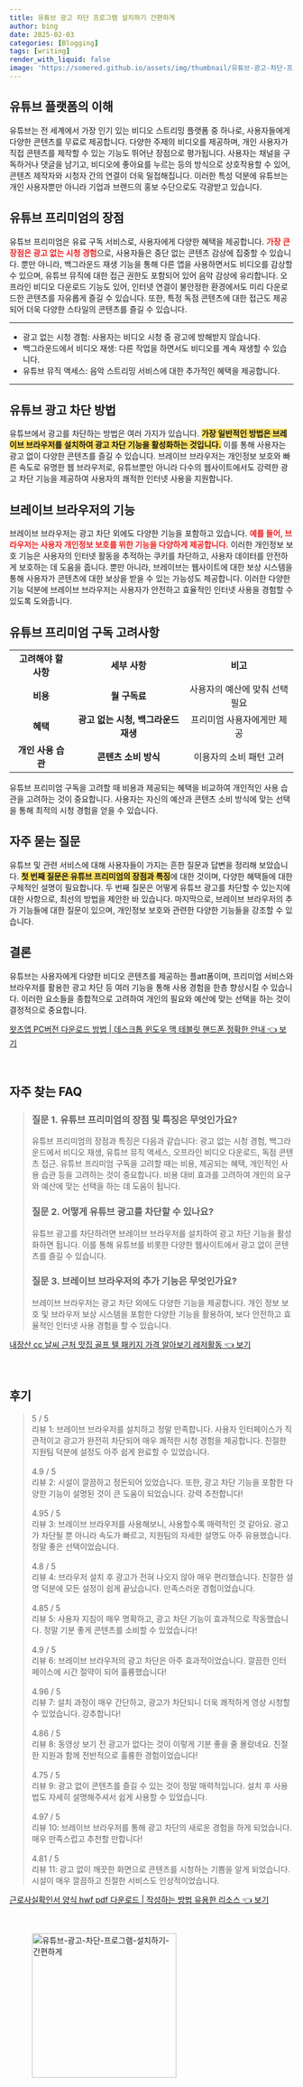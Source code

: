 ```yaml
---
title: 유튜브 광고 차단 프로그램 설치하기 간편하게
author: bing
date: 2025-02-03
categories: [Blogging]
tags: [writing]
render_with_liquid: false
image: 'https://somered.github.io/assets/img/thumbnail/유튜브-광고-차단-프로그램-설치하기-간편하게.webp'
---
```



<h2 id='유튜브_플랫폼의_이해'>유튜브 플랫폼의 이해</h2>

<p>유튜브는 전 세계에서 가장 인기 있는 비디오 스트리밍 플랫폼 중 하나로, 사용자들에게 다양한 콘텐츠를 무료로 제공합니다. 다양한 주제의 비디오를 제공하며, 개인 사용자가 직접 콘텐츠를 제작할 수 있는 기능도 뛰어난 장점으로 평가됩니다. 사용자는 채널을 구독하거나 댓글을 남기고, 비디오에 좋아요를 누르는 등의 방식으로 상호작용할 수 있어, 콘텐츠 제작자와 시청자 간의 연결이 더욱 밀접해집니다. 이러한 특성 덕분에 유튜브는 개인 사용자뿐만 아니라 기업과 브랜드의 홍보 수단으로도 각광받고 있습니다. </p>

<h2 id='유튜브_프리미엄의_장점'>유튜브 프리미엄의 장점</h2>

<p>유튜브 프리미엄은 유료 구독 서비스로, 사용자에게 다양한 혜택을 제공합니다. <b><span style="color: #ee2323;">가장 큰 장점은 광고 없는 시청 경험</span></b>으로, 사용자들은 중단 없는 콘텐츠 감상에 집중할 수 있습니다. 뿐만 아니라, 백그라운드 재생 기능을 통해 다른 앱을 사용하면서도 비디오를 감상할 수 있으며, 유튜브 뮤직에 대한 접근 권한도 포함되어 있어 음악 감상에 유리합니다. 오프라인 비디오 다운로드 기능도 있어, 인터넷 연결이 불안정한 환경에서도 미리 다운로드한 콘텐츠를 자유롭게 즐길 수 있습니다. 또한, 특정 독점 콘텐츠에 대한 접근도 제공되어 더욱 다양한 스타일의 콘텐츠를 즐길 수 있습니다.</p>

<hr />

<ul>
    <li>광고 없는 시청 경험: 사용자는 비디오 시청 중 광고에 방해받지 않습니다.</li>
    <li>백그라운드에서 비디오 재생: 다른 작업을 하면서도 비디오를 계속 재생할 수 있습니다.</li>
    <li>유튜브 뮤직 액세스: 음악 스트리밍 서비스에 대한 추가적인 혜택을 제공합니다.</li>
</ul>

<hr />

<h2 id='유튜브_광고_차단_방법'>유튜브 광고 차단 방법</h2>

<p>유튜브에서 광고를 차단하는 방법은 여러 가지가 있습니다. <b><span style="background-color: #ffe066;">가장 일반적인 방법은 브레이브 브라우저를 설치하여 광고 차단 기능을 활성화하는 것입니다.</span></b> 이를 통해 사용자는 광고 없이 다양한 콘텐츠를 즐길 수 있습니다. 브레이브 브라우저는 개인정보 보호와 빠른 속도로 유명한 웹 브라우저로, 유튜브뿐만 아니라 다수의 웹사이트에서도 강력한 광고 차단 기능을 제공하여 사용자의 쾌적한 인터넷 사용을 지원합니다.</p>

<h2 id='브레이브_브라우저의_기능'>브레이브 브라우저의 기능</h2>

<p>브레이브 브라우저는 광고 차단 외에도 다양한 기능을 포함하고 있습니다. <b><span style="color: #ee2323;">예를 들어, 브라우저는 사용자 개인정보 보호를 위한 기능을 다양하게 제공합니다.</span></b> 이러한 개인정보 보호 기능은 사용자의 인터넷 활동을 추적하는 쿠키를 차단하고, 사용자 데이터를 안전하게 보호하는 데 도움을 줍니다. 뿐만 아니라, 브레이브는 웹사이트에 대한 보상 시스템을 통해 사용자가 콘텐츠에 대한 보상을 받을 수 있는 가능성도 제공합니다. 이러한 다양한 기능 덕분에 브레이브 브라우저는 사용자가 안전하고 효율적인 인터넷 사용을 경험할 수 있도록 도와줍니다.</p>

<h2 id='유튜브_프리미엄_구독_고려사항'>유튜브 프리미엄 구독 고려사항</h2>

<table>
    <tr>
        <td style="text-align: center; height: 17px;"><b>고려해야 할 사항</b></td>
        <td style="text-align: center; height: 17px;"><b>세부 사항</b></td>
        <td style="text-align: center; height: 17px;"><b>비고</b></td>
    </tr>
    <tr>
        <td style="text-align: center; height: 17px;"><b>비용</b></td>
        <td style="text-align: center; height: 17px;"><b>월 구독료</b></td>
        <td style="text-align: center; height: 17px;">사용자의 예산에 맞춰 선택 필요</td>
    </tr>
    <tr>
        <td style="text-align: center; height: 17px;"><b>혜택</b></td>
        <td style="text-align: center; height: 17px;"><b>광고 없는 시청, 백그라운드 재생</b></td>
        <td style="text-align: center; height: 17px;">프리미엄 사용자에게만 제공</td>
    </tr>
    <tr>
        <td style="text-align: center; height: 17px;"><b>개인 사용 습관</b></td>
        <td style="text-align: center; height: 17px;"><b>콘텐츠 소비 방식</b></td>
        <td style="text-align: center; height: 17px;">이용자의 소비 패턴 고려</td>
    </tr>
</table>

<p>유튜브 프리미엄 구독을 고려할 때 비용과 제공되는 혜택을 비교하여 개인적인 사용 습관을 고려하는 것이 중요합니다. 사용자는 자신의 예산과 콘텐츠 소비 방식에 맞는 선택을 통해 최적의 시청 경험을 얻을 수 있습니다.</p>

<h2 id='자주_묻는_질문'>자주 묻는 질문</h2>

<p>유튜브 및 관련 서비스에 대해 사용자들이 가지는 흔한 질문과 답변을 정리해 보았습니다. <b><span style="background-color: #ffe066;">첫 번째 질문은 유튜브 프리미엄의 장점과 특징</span></b>에 대한 것이며, 다양한 혜택들에 대한 구체적인 설명이 필요합니다. 두 번째 질문은 어떻게 유튜브 광고를 차단할 수 있는지에 대한 사항으로, 최선의 방법을 제안한 바 있습니다. 마지막으로, 브레이브 브라우저의 추가 기능들에 대한 질문이 있으며, 개인정보 보호와 관련한 다양한 기능들을 강조할 수 있습니다.</p>

<h2 id='결론'>결론</h2>

<p>유튜브는 사용자에게 다양한 비디오 콘텐츠를 제공하는 플att폼이며, 프리미엄 서비스와 브라우저를 활용한 광고 차단 등 여러 기능을 통해 사용 경험을 한층 향상시킬 수 있습니다. 이러한 요소들을 종합적으로 고려하여 개인의 필요와 예산에 맞는 선택을 하는 것이 결정적으로 중요합니다.</p>


<p><a class="click-button" title="왓츠앱 PC버전 다운로드 방법 | 데스크톱 윈도우 맥 테블릿 핸드폰 정확한 안내" href="https://somered.github.io/posts/%EC%99%93%EC%B8%A0%EC%95%B1-PC%EB%B2%84%EC%A0%84-%EB%8B%A4%EC%9A%B4%EB%A1%9C%EB%93%9C-%EB%B0%A9%EB%B2%95-%EB%8D%B0%EC%8A%A4%ED%81%AC%ED%86%B1-%EC%9C%88%EB%8F%84%EC%9A%B0-%EB%A7%A5-%ED%85%8C%EB%B8%94%EB%A6%BF-%ED%95%B8%EB%93%9C%ED%8F%B0-%EC%A0%95%ED%99%95%ED%95%9C-%EC%95%88%EB%82%B4/" rel="dofollow">왓츠앱 PC버전 다운로드 방법 | 데스크톱 윈도우 맥 테블릿 핸드폰 정확한 안내 👈 보기</a></p><br>
<h2 id='자주_찾는_FAQ'>자주 찾는 FAQ</h2>
<div itemscope="" itemtype="https://schema.org/FAQPage">
<blockquote>
<div itemscope="" itemprop="mainEntity" itemtype="https://schema.org/Question">
<h3 itemprop="name">질문 1. 유튜브 프리미엄의 장점 및 특징은 무엇인가요?</h3>
<div itemscope="" itemprop="acceptedAnswer" itemtype="https://schema.org/Answer">
<span itemprop="text">
<p>유튜브 프리미엄의 장점과 특징은 다음과 같습니다: 광고 없는 시청 경험, 백그라운드에서 비디오 재생, 유튜브 뮤직 액세스, 오프라인 비디오 다운로드, 독점 콘텐츠 접근. 유튜브 프리미엄 구독을 고려할 때는 비용, 제공되는 혜택, 개인적인 사용 습관 등을 고려하는 것이 중요합니다. 비용 대비 효과를 고려하여 개인의 요구와 예산에 맞는 선택을 하는 데 도움이 됩니다.</p>
</span>
</div>
</div>
<div itemscope="" itemprop="mainEntity" itemtype="https://schema.org/Question">
<h3 itemprop="name">질문 2. 어떻게 유튜브 광고를 차단할 수 있나요?</h3>
<div itemscope="" itemprop="acceptedAnswer" itemtype="https://schema.org/Answer">
<span itemprop="text">
<p>유튜브 광고를 차단하려면 브레이브 브라우저를 설치하여 광고 차단 기능을 활성화하면 됩니다. 이를 통해 유튜브를 비롯한 다양한 웹사이트에서 광고 없이 콘텐츠를 즐길 수 있습니다.</p>
</span>
</div>
</div>
<div itemscope="" itemprop="mainEntity" itemtype="https://schema.org/Question">
<h3 itemprop="name">질문 3. 브레이브 브라우저의 추가 기능은 무엇인가요?</h3>
<div itemscope="" itemprop="acceptedAnswer" itemtype="https://schema.org/Answer">
<span itemprop="text">
<p>브레이브 브라우저는 광고 차단 외에도 다양한 기능을 제공합니다. 개인 정보 보호 및 브라우저 보상 시스템을 포함한 다양한 기능을 활용하여, 보다 안전하고 효율적인 인터넷 사용 경험을 할 수 있습니다.</p>
</span>
</div>
</div>
</blockquote>
</div>
<p><a class="click-button" title="내장산 cc 날씨 근처 맛집 골프 텔 패키지 가격 알아보기 레저활동" href="https://somered.github.io/posts/%EB%82%B4%EC%9E%A5%EC%82%B0-cc-%EB%82%A0%EC%94%A8-%EA%B7%BC%EC%B2%98-%EB%A7%9B%EC%A7%91-%EA%B3%A8%ED%94%84-%ED%85%94-%ED%8C%A8%ED%82%A4%EC%A7%80-%EA%B0%80%EA%B2%A9-%EC%95%8C%EC%95%84%EB%B3%B4%EA%B8%B0-%EB%A0%88%EC%A0%80%ED%99%9C%EB%8F%99/" rel="dofollow">내장산 cc 날씨 근처 맛집 골프 텔 패키지 가격 알아보기 레저활동 👈 보기</a></p><br>
<h2 id='후기'>후기</h2>
<div itemscope itemtype="https://schema.org/Product">
  <blockquote>
  <div itemprop="review" itemscope itemtype="https://schema.org/Review">
      <div itemprop="reviewRating" itemscope itemtype="https://schema.org/Rating"> <span itemprop="ratingValue">5</span> / <span itemprop="bestRating">5</span> </div>
      <span itemprop="reviewBody">리뷰 1: 브레이브 브라우저를 설치하고 정말 만족합니다. 사용자 인터페이스가 직관적이고 광고가 완전히 차단되어 매우 쾌적한 시청 경험을 제공합니다. 친절한 지원팀 덕분에 설정도 아주 쉽게 완료할 수 있었습니다.</span>
  </div>
  <br>
  <div itemprop="review" itemscope itemtype="https://schema.org/Review">
      <div itemprop="reviewRating" itemscope itemtype="https://schema.org/Rating"> <span itemprop="ratingValue">4.9</span> / <span itemprop="bestRating">5</span> </div>
      <span itemprop="reviewBody">리뷰 2: 시설이 깔끔하고 정돈되어 있었습니다. 또한, 광고 차단 기능을 포함한 다양한 기능이 설명된 것이 큰 도움이 되었습니다. 강력 추천합니다!</span>
  </div>
  <br>
  <div itemprop="review" itemscope itemtype="https://schema.org/Review">
      <div itemprop="reviewRating" itemscope itemtype="https://schema.org/Rating"> <span itemprop="ratingValue">4.95</span> / <span itemprop="bestRating">5</span> </div>
      <span itemprop="reviewBody">리뷰 3: 브레이브 브라우저를 사용해보니, 사용할수록 매력적인 것 같아요. 광고가 차단될 뿐 아니라 속도가 빠르고, 지원팀의 자세한 설명도 아주 유용했습니다. 정말 좋은 선택이었습니다.</span>
  </div>
  <br>
  <div itemprop="review" itemscope itemtype="https://schema.org/Review">
      <div itemprop="reviewRating" itemscope itemtype="https://schema.org/Rating"> <span itemprop="ratingValue">4.8</span> / <span itemprop="bestRating">5</span> </div>
      <span itemprop="reviewBody">리뷰 4: 브라우저 설치 후 광고가 전혀 나오지 않아 매우 편리했습니다. 친절한 설명 덕분에 모든 설정이 쉽게 끝났습니다. 만족스러운 경험이었습니다.</span>
  </div>
  <br>
  <div itemprop="review" itemscope itemtype="https://schema.org/Review">
      <div itemprop="reviewRating" itemscope itemtype="https://schema.org/Rating"> <span itemprop="ratingValue">4.85</span> / <span itemprop="bestRating">5</span> </div>
      <span itemprop="reviewBody">리뷰 5: 사용자 지침이 매우 명확하고, 광고 차단 기능이 효과적으로 작동했습니다. 정말 기분 좋게 콘텐츠를 소비할 수 있었습니다!</span>
  </div>
  <br>
  <div itemprop="review" itemscope itemtype="https://schema.org/Review">
      <div itemprop="reviewRating" itemscope itemtype="https://schema.org/Rating"> <span itemprop="ratingValue">4.9</span> / <span itemprop="bestRating">5</span> </div>
      <span itemprop="reviewBody">리뷰 6: 브레이브 브라우저의 광고 차단은 아주 효과적이었습니다. 깔끔한 인터페이스에 시간 절약이 되어 훌륭했습니다!</span>
  </div>
  <br>
  <div itemprop="review" itemscope itemtype="https://schema.org/Review">
      <div itemprop="reviewRating" itemscope itemtype="https://schema.org/Rating"> <span itemprop="ratingValue">4.96</span> / <span itemprop="bestRating">5</span> </div>
      <span itemprop="reviewBody">리뷰 7: 설치 과정이 매우 간단하고, 광고가 차단되니 더욱 쾌적하게 영상 시청할 수 있었습니다. 강추합니다!</span>
  </div>
  <br>
  <div itemprop="review" itemscope itemtype="https://schema.org/Review">
      <div itemprop="reviewRating" itemscope itemtype="https://schema.org/Rating"> <span itemprop="ratingValue">4.86</span> / <span itemprop="bestRating">5</span> </div>
      <span itemprop="reviewBody">리뷰 8: 동영상 보기 전 광고가 없다는 것이 이렇게 기분 좋을 줄 몰랐네요. 친절한 지원과 함께 전반적으로 훌륭한 경험이었습니다!</span>
  </div>
  <br>
  <div itemprop="review" itemscope itemtype="https://schema.org/Review">
      <div itemprop="reviewRating" itemscope itemtype="https://schema.org/Rating"> <span itemprop="ratingValue">4.75</span> / <span itemprop="bestRating">5</span> </div>
      <span itemprop="reviewBody">리뷰 9: 광고 없이 콘텐츠를 즐길 수 있는 것이 정말 매력적입니다. 설치 후 사용법도 자세히 설명해주셔서 쉽게 사용할 수 있었습니다.</span>
  </div>
  <br>
  <div itemprop="review" itemscope itemtype="https://schema.org/Review">
      <div itemprop="reviewRating" itemscope itemtype="https://schema.org/Rating"> <span itemprop="ratingValue">4.97</span> / <span itemprop="bestRating">5</span> </div>
      <span itemprop="reviewBody">리뷰 10: 브레이브 브라우저를 통해 광고 차단의 새로운 경험을 하게 되었습니다. 매우 만족스럽고 추천할 만합니다!</span>
  </div>
  <br>
  <div itemprop="review" itemscope itemtype="https://schema.org/Review">
      <div itemprop="reviewRating" itemscope itemtype="https://schema.org/Rating"> <span itemprop="ratingValue">4.81</span> / <span itemprop="bestRating">5</span> </div>
      <span itemprop="reviewBody">리뷰 11: 광고 없이 깨끗한 화면으로 콘텐츠를 시청하는 기쁨을 알게 되었습니다. 시설이 매우 깔끔하고 친절한 서비스도 인상적이었습니다.</span>
  </div>
  </blockquote>
</div>
<p><a class="click-button" title="근로사실확인서 양식 hwf pdf 다운로드 | 작성하는 방법 유용한 리소스" href="https://somered.github.io/posts/%EA%B7%BC%EB%A1%9C%EC%82%AC%EC%8B%A4%ED%99%95%EC%9D%B8%EC%84%9C-%EC%96%91%EC%8B%9D-hwf-pdf-%EB%8B%A4%EC%9A%B4%EB%A1%9C%EB%93%9C-%EC%9E%91%EC%84%B1%ED%95%98%EB%8A%94-%EB%B0%A9%EB%B2%95-%EC%9C%A0%EC%9A%A9%ED%95%9C-%EB%A6%AC%EC%86%8C%EC%8A%A4/" rel="dofollow">근로사실확인서 양식 hwf pdf 다운로드 | 작성하는 방법 유용한 리소스 👈 보기</a></p><br>
<figure class="image"><img src="https://somered.github.io/assets/img/thumbnail/유튜브-광고-차단-프로그램-설치하기-간편하게.webp" alt="유튜브-광고-차단-프로그램-설치하기-간편하게" width="256" height="256"></figure>